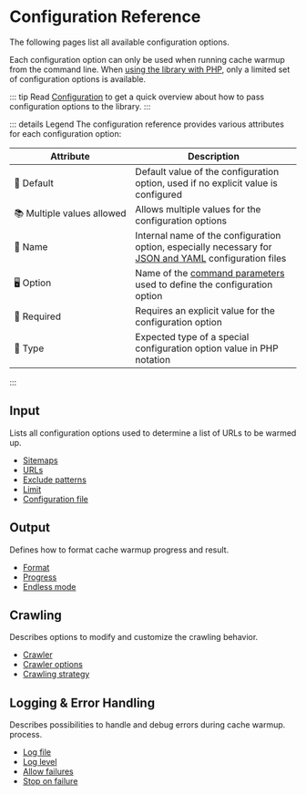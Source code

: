 # Configuration Reference

The following pages list all available configuration options.

Each configuration option can only be used when running cache warmup from
the command line. When [using the library with PHP](../api/index.md), only a
limited set of configuration options is available.

::: tip
Read [Configuration](../configuration.md) to get a quick overview about
how to pass configuration options to the library.
:::

::: details Legend
The configuration reference provides various attributes for each
configuration option:

| Attribute                                 | Description                                                                                                                                |
|-------------------------------------------|--------------------------------------------------------------------------------------------------------------------------------------------|
| 🐝&nbsp;Default                           | Default value of the configuration option, used if no explicit value is configured                                                         |
| 📚&nbsp;Multiple&nbsp;values&nbsp;allowed | Allows multiple values for the configuration options                                                                                       |
| 📝&nbsp;Name                              | Internal name of the configuration option, especially necessary for [JSON and YAML](../configuration.md#json-and-yaml) configuration files |
| 🖥️&nbsp;Option                           | Name of the [command parameters](../configuration.md#command-parameters) used to define the configuration option                           |
| 🚨&nbsp;Required                          | Requires an explicit value for the configuration option                                                                                    |
| 🎨&nbsp;Type                              | Expected type of a special configuration option value in PHP notation                                                                      |
:::

## Input

Lists all configuration options used to determine a list of URLs to be
warmed up.

* [Sitemaps](sitemaps.md)
* [URLs](urls.md)
* [Exclude patterns](exclude.md)
* [Limit](limit.md)
* [Configuration file](config.md)

## Output

Defines how to format cache warmup progress and result.

* [Format](format.md)
* [Progress](progress.md)
* [Endless mode](repeat-after.md)

## Crawling

Describes options to modify and customize the crawling behavior.

* [Crawler](crawler.md)
* [Crawler options](crawler-options.md)
* [Crawling strategy](strategy.md)

## Logging & Error Handling

Describes possibilities to handle and debug errors during cache warmup.
process.

* [Log file](log-file.md)
* [Log level](log-level.md)
* [Allow failures](allow-failures.md)
* [Stop on failure](stop-on-failure.md)

